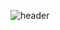 ![header](https://capsule-render.vercel.app/api?type=slice&height=200&text=ㄱㄴㄷㄹㅁㅂㅅㅇㅈㅊㅋㅌㅍㅎ&fontAlign=70&fontAlignY=40&color=gradient&rotate=10)
